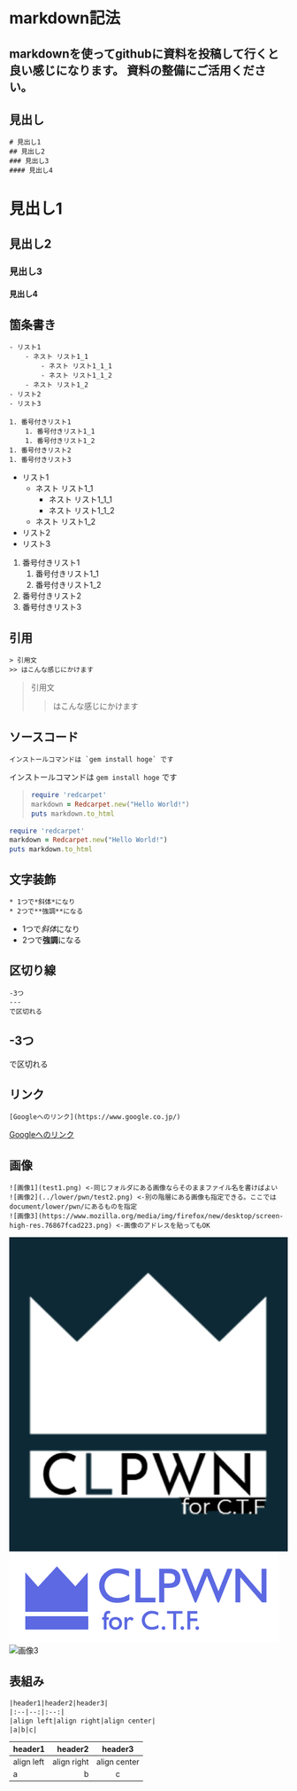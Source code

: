 # markdown記法
markdownを使ってgithubに資料を投稿して行くと良い感じになります。
資料の整備にご活用ください。
---
## 見出し
```
# 見出し1
## 見出し2
### 見出し3
#### 見出し4
```

# 見出し1
## 見出し2
### 見出し3
#### 見出し4

## 箇条書き
```
- リスト1
    - ネスト リスト1_1
        - ネスト リスト1_1_1
        - ネスト リスト1_1_2
    - ネスト リスト1_2
- リスト2
- リスト3

1. 番号付きリスト1
    1. 番号付きリスト1_1
    1. 番号付きリスト1_2
1. 番号付きリスト2
1. 番号付きリスト3
```

- リスト1
    - ネスト リスト1_1
        - ネスト リスト1_1_1
        - ネスト リスト1_1_2
    - ネスト リスト1_2
- リスト2
- リスト3

1. 番号付きリスト1
    1. 番号付きリスト1_1
    1. 番号付きリスト1_2
1. 番号付きリスト2
1. 番号付きリスト3

## 引用
```
> 引用文
>> はこんな感じにかけます
```

> 引用文
>> はこんな感じにかけます

## ソースコード
```
インストールコマンドは `gem install hoge` です
```

インストールコマンドは `gem install hoge` です


> ```ruby
> require 'redcarpet'
> markdown = Redcarpet.new("Hello World!")
> puts markdown.to_html
> ```


```ruby
require 'redcarpet'
markdown = Redcarpet.new("Hello World!")
puts markdown.to_html
```


## 文字装飾
```
* 1つで*斜体*になり
* 2つで**強調**になる
```

* 1つで*斜体*になり
* 2つで**強調**になる

## 区切り線
```
-3つ
---
で区切れる
```

-3つ
---
で区切れる


## リンク
```
[Googleへのリンク](https://www.google.co.jp/)
```

[Googleへのリンク](https://www.google.co.jp/)

## 画像
```
![画像1](test1.png) <-同じフォルダにある画像ならそのままファイル名を書けばよい
![画像2](../lower/pwn/test2.png) <-別の階層にある画像も指定できる。ここではdocument/lower/pwn/にあるものを指定
![画像3](https://www.mozilla.org/media/img/firefox/new/desktop/screen-high-res.76867fcad223.png) <-画像のアドレスを貼ってもOK
```

![画像1](test1.png) 
![画像2](../lower/pwn/test2.png) 
![画像3](https://www.mozilla.org/media/img/firefox/new/desktop/screen-high-res.76867fcad223.png)
## 表組み
```
|header1|header2|header3|
|:--|--:|:--:|
|align left|align right|align center|
|a|b|c|
```

|header1|header2|header3|
|:--|--:|:--:|
|align left|align right|align center|
|a|b|c|

